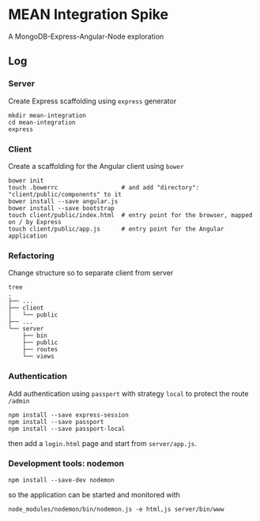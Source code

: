 # MEAN Integration Spike

A MongoDB-Express-Angular-Node exploration

## Log

### Server

Create Express scaffolding using `express` generator

```
mkdir mean-integration
cd mean-integration
express
```

### Client

Create a scaffolding for the Angular client using `bower`

```
bower init
touch .bowerrc                  # and add "directory": "client/public/components" to it
bower install --save angular.js
bower install --save bootstrap
touch client/public/index.html  # entry point for the browser, mapped on / by Express
touch client/public/app.js      # entry point for the Angular application
```

### Refactoring

Change structure so to separate client from server

```
tree
.
├── ...
├── client
│   └── public
├── ...
└── server
    ├── bin
    ├── public
    ├── routes
    └── views
```

### Authentication

Add authentication using `passport` with strategy `local` to protect the route `/admin`

```
npm install --save express-session
npm install --save passport
npm install --save passport-local
```

then add a `login.html` page and start from `server/app.js`.

### Development tools: nodemon

```
npm install --save-dev nodemon
```

so the application can be started and monitored with

```
node_modules/nodemon/bin/nodemon.js -e html,js server/bin/www
```

